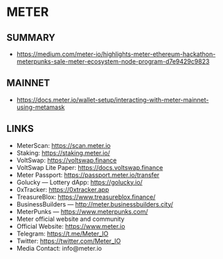 <h1>METER</h1>
<h2>SUMMARY</h2>
<ul>
<li><a href="https://medium.com/meter-io/highlights-meter-ethereum-hackathon-meterpunks-sale-meter-ecosystem-node-program-d7e9429c9823">https://medium.com/meter-io/highlights-meter-ethereum-hackathon-meterpunks-sale-meter-ecosystem-node-program-d7e9429c9823</a></li>
</ul>
<h2>MAINNET</h2>
<ul>
<li><a href="https://docs.meter.io/wallet-setup/interacting-with-meter-mainnet-using-metamask">https://docs.meter.io/wallet-setup/interacting-with-meter-mainnet-using-metamask</a></li>
</ul>
<h2>LINKS</h2>
<ul>
<li>MeterScan: <a href="https://scan.meter.io">https://scan.meter.io</a></li>
<li>Staking: <a href="https://staking.meter.io/">https://staking.meter.io/</a></li>
<li>VoltSwap: <a href="https://voltswap.finance">https://voltswap.finance</a></li>
<li>VoltSwap Lite Paper: <a href="https://docs.voltswap.finance">https://docs.voltswap.finance</a></li>
<li>Meter Passport: <a href="https://passport.meter.io/transfer">https://passport.meter.io/transfer</a></li>
<li>Golucky — Lottery dApp: <a href="https://golucky.io/">https://golucky.io/</a></li>
<li>0xTracker: <a href="https://0xtracker.app">https://0xtracker.app</a></li>
<li>TreasureBlox: <a href="https://www.treasureblox.finance/">https://www.treasureblox.finance/</a></li>
<li>BusinessBuilders — <a href="http://meter.businessbuilders.city/">http://meter.businessbuilders.city/</a></li>
<li>MeterPunks — <a href="https://www.meterpunks.com/">https://www.meterpunks.com/</a></li>
<li>Meter official website and community</li>
<li>Official Website: <a href="https://www.meter.io">https://www.meter.io</a></li>
<li>Telegram: <a href="https://t.me/Meter_IO">https://t.me/Meter_IO</a></li>
<li>Twitter: <a href="https://twitter.com/Meter_IO">https://twitter.com/Meter_IO</a></li>
<li>Media Contact: info@meter.io</li>
</ul>